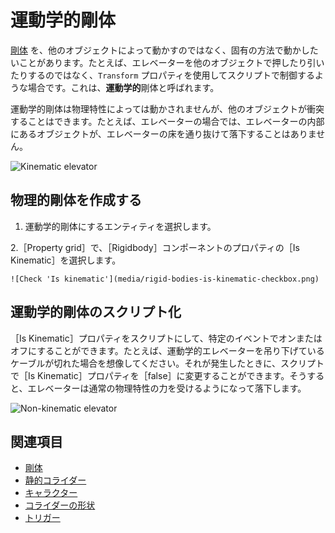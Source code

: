 # 運動学的剛体

[剛体](rigid-bodies.md) を、他のオブジェクトによって動かすのではなく、固有の方法で動かしたいことがあります。たとえば、エレベーターを他のオブジェクトで押したり引いたりするのではなく、`Transform` プロパティを使用してスクリプトで制御するような場合です。これは、**運動学的**剛体と呼ばれます。

運動学的剛体は物理特性によっては動かされませんが、他のオブジェクトが衝突することはできます。たとえば、エレベーターの場合では、エレベーターの内部にあるオブジェクトが、エレベーターの床を通り抜けて落下することはありません。

![Kinematic elevator](media/rigid-bodies-kinematic-elevator.png)

## 物理的剛体を作成する

1. 運動学的剛体にするエンティティを選択します。

2.［Property grid］で、［Rigidbody］コンポーネントのプロパティの［Is Kinematic］を選択します。

    ![Check 'Is kinematic'](media/rigid-bodies-is-kinematic-checkbox.png)

## 運動学的剛体のスクリプト化

［Is Kinematic］プロパティをスクリプトにして、特定のイベントでオンまたはオフにすることができます。たとえば、運動学的エレベーターを吊り下げているケーブルが切れた場合を想像してください。それが発生したときに、スクリプトで［Is Kinematic］プロパティを［false］に変更することができます。そうすると、エレベーターは通常の物理特性の力を受けるようになって落下します。

![Non-kinematic elevator](media/rigid-bodies-non-kinematic-elevator.png)

## 関連項目

* [剛体](rigid-bodies.md)
* [静的コライダー](static-colliders.md)
* [キャラクター](characters.md)
* [コライダーの形状](collider-shapes.md)
* [トリガー](triggers.md)
